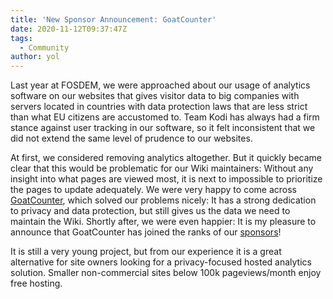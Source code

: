 ```yaml
---
title: 'New Sponsor Announcement: GoatCounter'
date: 2020-11-12T09:37:47Z
tags:
  - Community
author: yol
---
```

Last year at FOSDEM, we were approached about our usage of analytics software on our websites that gives visitor data to big companies with servers located in countries with data protection laws that are less strict than what EU citizens are accustomed to. Team Kodi has always had a firm stance against user tracking in our software, so it felt inconsistent that we did not extend the same level of prudence to our websites.

 At first, we considered removing analytics altogether. But it quickly became clear that this would be problematic for our Wiki maintainers: Without any insight into what pages are viewed most, it is next to impossible to prioritize the pages to update adequately. We were very happy to come across [GoatCounter](https://www.goatcounter.com/), which solved our problems nicely: It has a strong dedication to privacy and data protection, but still gives us the data we need to maintain the Wiki. Shortly after, we were even happier: It is my pleasure to announce that GoatCounter has joined the ranks of our [sponsors](https://kodi.tv/sponsors)!

 It is still a very young project, but from our experience it is a great alternative for site owners looking for a privacy-focused hosted analytics solution. Smaller non-commercial sites below 100k pageviews/month enjoy free hosting.

 